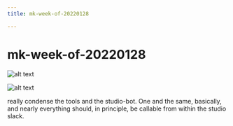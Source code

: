 ```yaml
---
title: mk-week-of-20220128

---
```


# mk-week-of-20220128

![alt text](https://files.slack.com/files-pri/T0HTW3H0V-F030540NG0H/screen_shot_2022-01-22_at_4.04.15_pm.png?pub_secret=bf63a631b8)

![alt text](https://files.slack.com/files-pri/T0HTW3H0V-F02UP611MLG/mk-test-20220113-001.jpg?pub_secret=a9b8dd655f)


really condense the tools and the studio-bot. One and the same, basically, and nearly everything should, in principle, be callable from within the studio slack.

